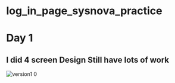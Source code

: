 # log_in_page_sysnova_practice

# Day 1
## I did 4 screen Design Still have lots of work 

![version1 0](https://github.com/user-attachments/assets/ee250bf2-9257-4fb3-8b85-d82c303a42c5)
